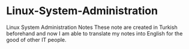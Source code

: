 # Linux-System-Administration
Linux System Administration Notes
These note are created in Turkish beforehand and now I am able to translate my notes into English for the good of other IT people.

